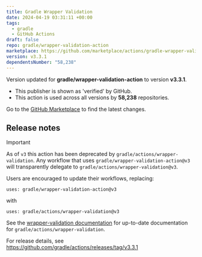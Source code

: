 ```yaml
---
title: Gradle Wrapper Validation
date: 2024-04-19 03:31:11 +00:00
tags:
  - gradle
  - GitHub Actions
draft: false
repo: gradle/wrapper-validation-action
marketplace: https://github.com/marketplace/actions/gradle-wrapper-validation
version: v3.3.1
dependentsNumber: "58,238"
---
```



Version updated for **gradle/wrapper-validation-action** to version **v3.3.1**.
- This publisher is shown as 'verified' by GitHub.
- This action is used across all versions by **58,238** repositories.

Go to the [GitHub Marketplace](https://github.com/marketplace/actions/gradle-wrapper-validation) to find the latest changes.

## Release notes

> [!IMPORTANT]
> As of `v3` this action has been deprecated by `gradle/actions/wrapper-validation`.
> Any workflow that uses `gradle/wrapper-validation-action@v3` will transparently delegate to `gradle/actions/wrapper-validation@v3`.
>
> Users are encouraged to update their workflows, replacing:
> ```
> uses: gradle/wrapper-validation-action@v3
> ```
>
> with
> ```
> uses: gradle/actions/wrapper-validation@v3
> ```
>
> See the [wrapper-validation documentation](https://github.com/gradle/actions/tree/main/wrapper-validation) for up-to-date documentation for `gradle/actions/wrapper-validation`. 

For release details, see https://github.com/gradle/actions/releases/tag/v3.3.1
